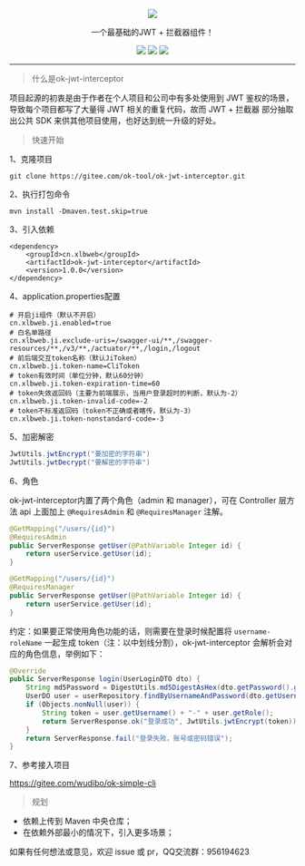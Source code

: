 <p align="center">
    <img src="https://i.loli.net/2021/02/04/8AgwRVzMKH1C9dQ.png"/>
    <p align="center">
        一个最基础的JWT + 拦截器组件！
    </p>
    <p align="center">
        <img src="https://img.shields.io/badge/jdk-1.8-brightgreen">
        <img src="https://img.shields.io/badge/maven-3.6.1-brightgreen">
        <img src="https://img.shields.io/badge/license-MulanPSL-yellowgreen">
    </p>
</p>

---

> 什么是ok-jwt-interceptor

项目起源的初衷是由于作者在个人项目和公司中有多处使用到 JWT 鉴权的场景，导致每个项目都写了大量得 JWT 相关的重复代码，故而 JWT + 拦截器 部分抽取出公共 SDK 来供其他项目使用，也好达到统一升级的好处。

> 快速开始

1、克隆项目

```
git clone https://gitee.com/ok-tool/ok-jwt-interceptor.git
```

2、执行打包命令

```
mvn install -Dmaven.test.skip=true
```

3、引入依赖

```
<dependency>
    <groupId>cn.xlbweb</groupId>
    <artifactId>ok-jwt-interceptor</artifactId>
    <version>1.0.0</version>
</dependency>
```

4、application.properties配置

```
# 开启ji组件（默认不开启）
cn.xlbweb.ji.enabled=true
# 白名单路径
cn.xlbweb.ji.exclude-uris=/swagger-ui/**,/swagger-resources/**,/v3/**,/actuator/**,/login,/logout
# 前后端交互token名称（默认JiToken）
cn.xlbweb.ji.token-name=CliToken
# token有效时间（单位分钟，默认60分钟）
cn.xlbweb.ji.token-expiration-time=60
# token失效返回码（主要为前端展示，当用户登录超时的判断，默认为-2）
cn.xlbweb.ji.token-invalid-code=-2
# token不标准返回码（token不正确或者瞎传，默认为-3）
cn.xlbweb.ji.token-nonstandard-code=-3
```

5、加密解密

```java
JwtUtils.jwtEncrypt("要加密的字符串")
JwtUtils.jwtDecrypt("要解密的字符串")
```

6、角色

ok-jwt-interceptor内置了两个角色（admin 和 manager），可在 Controller 层方法 api 上面加上 `@RequiresAdmin` 和 `@RequiresManager` 注解。

```java
@GetMapping("/users/{id}")
@RequiresAdmin
public ServerResponse getUser(@PathVariable Integer id) {
    return userService.getUser(id);
}

@GetMapping("/users/{id}")
@RequiresManager
public ServerResponse getUser(@PathVariable Integer id) {
    return userService.getUser(id);
}
```

约定：如果要正常使用角色功能的话，则需要在登录时候配置将 `username-roleName` 一起生成 token（注：以中划线分割），ok-jwt-interceptor 会解析会对应的角色信息，举例如下：

```java
@Override
public ServerResponse login(UserLoginDTO dto) {
    String md5Password = DigestUtils.md5DigestAsHex(dto.getPassword().getBytes());
    UserDO user = userRepository.findByUsernameAndPassword(dto.getUsername(), md5Password);
    if (Objects.nonNull(user)) {
        String token = user.getUsername() + "-" + user.getRole();
        return ServerResponse.ok("登录成功", JwtUtils.jwtEncrypt(token));
    }
    return ServerResponse.fail("登录失败，账号或密码错误");
}
```

7、参考接入项目

https://gitee.com/wudibo/ok-simple-cli

> 规划

- 依赖上传到 Maven 中央仓库；
- 在依赖外部最小的情况下，引入更多场景；

如果有任何想法或意见，欢迎 issue 或 pr，QQ交流群：956194623